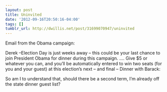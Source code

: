 ```yaml
---
layout: post
title: Uninvited
date: '2012-09-16T20:50:16-04:00'
tags: []
tumblr_url: http://dwillis.net/post/31699070947/uninvited
---
```

Email from the Obama campaign:

Derek –Election Day is just weeks away – this could be your last chance to join President Obama for dinner during this campaign.
….
Give $5 or whatever you can, and you’ll be automatically entered to win two seats (for you and your guest) at this election’s next – and final – Dinner with Barack:

So am I to understand that, should there be a second term, I’m already off the state dinner guest list?
